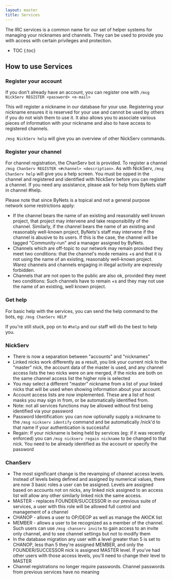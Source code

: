 ```yaml
---
layout: master
title: Services
---
```

The IRC services is a common name for our set of helper systems for managing
your nicknames and channels. They can be used to provide you with access with
certain privileges and protection.

* TOC
{:toc}

## How to use Services ##

### Register your account ###

If you don't already have an account, you can register one with `/msg NickServ
REGISTER <password> <e-mail>`

This will register a nickname in our database for your use. Registering your
nickname ensures it is reserved for your use and cannot be used by others if you
do not wish them to use it. It also allows you to associate various pieces of
information with your nickname and also to have access to registered channels.

`/msg NickServ help` will give you an overview of other NickServ commands.

### Register your channel ###

For channel registration, the ChanServ bot is provided. To register a channel
`/msg ChanServ REGISTER <#channel> <description>`. As with NickServ, `/msg
ChanServ help` will give you a help screen.  You must be opped in the channel
and registered and identified with NickServ before you can register a channel.
If you need any assistance, please ask for help from ByNets staff in channel
#help.

Please note that since ByNets is a topical and not a general purpose network some
restrictions apply:

 * If the channel bears the name of an existing and reasonably well known
project, that project may intervene and take responsibility of the channel.
Similarly, if the channel bears the name of an existing and reasonably
well-known project, ByNets's staff may intervene if the channel is abusive to its
users. If this is the case, the channel will be tagged "Community-run" and a
manager assigned by ByNets.
 * Channels which are off-topic to our network may remain provided they meet
two conditions: that the channel's mode remains +s and that it is not using the
name of an existing, reasonably well-known project. Warez channels and 
channels engaging in illegal activity are expressly forbidden.
 * Channels that are not open to the public are also ok, provided they meet two
conditions: Such channels have to remain +s and they may not use the name of an
existing, well known project.


### Get help ###

For basic help with the services, you can send the help command to the bots, eg:
`/msg ChanServ HELP`

If you're still stuck, pop on to `#help` and our staff will do the best to help
you.


### NickServ ###

 * There is now a separation between "accounts" and "nicknames"
  * Linked nicks work differently as a result, you link your current nick to
the "master" nick, the account data of the master is used, and any channel
access lists the two nicks were on are merged, if the nicks are both on the
same channel access list the higher role is selected
  * You may select a different "master" nickname from a list of your linked
nicks that will be used when showing information about your account.
 * Account access lists are now implemented. These are a list of host masks you
may sign in from, or be automatically identified from.
  * Note: not all services functions may be allowed without first being
identified via your password
 * Password Identification: you can now optionally supply a nickname to the
`/msg nickserv identify` command and be automatically /nick'd to that name if
your authentication is successful
 * Regain: If your nickname is being held by services (eg: if it was recently
enforced) you can `/msg nickserv regain nickname` to be changed to that nick.
You need to be already identified as the account or specify the password

### ChanServ ###

 * The most significant change is the revamping of channel access levels.
Instead of levels being defined and assigned by numerical values, there are
now 3 basic roles a user can be assigned. Levels are assigned based on accounts
not on nicks, any linked nick assigned to an access list will allow any other
similarly linked nick the same access.
  * MASTER - replaces FOUNDER/SUCCESSOR in our previous suite of services, a
user with this role will be allowed full control and management of a channel
  * CHANOP - allows a user to OP/DEOP as well as manage the AKICK list
  * MEMBER - allows a user to be recognized as a member of the channel. Such
users can use `/msg chanserv invite` to gain access to an invite only channel,
and to see channel settings but not to modify them
  * In the database migration any user with a level greater than 5 is set to
CHANOP, less than 5 they're assigned MEMBER, and only the FOUNDER/SUCCESSOR
nick is assigned MASTER level. If you've had other users with those access
levels, you'll need to change their level to MASTER
 * Channel registrations no longer require passwords. Channel passwords from
previous services have no meaning
